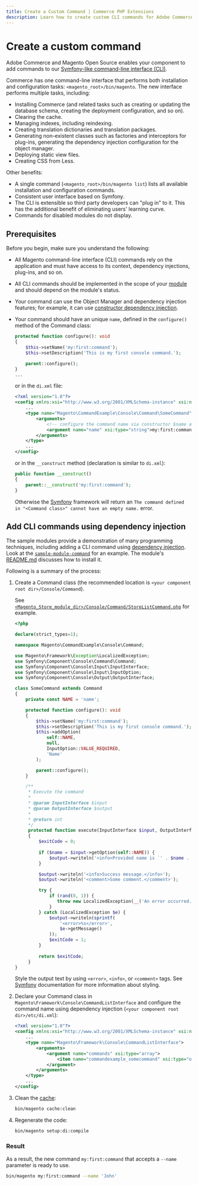 ```yaml
---
title: Create a Custom Command | Commerce PHP Extensions
description: Learn how to create custom CLI commands for Adobe Commerce and Magento Open Source.
---
```


# Create a custom command

Adobe Commerce and Magento Open Source enables your component to add commands to our [Symfony-like command-line interface (CLI)](https://symfony.com/doc/current/components/console.html).

Commerce has one command-line interface that performs both installation and configuration tasks: `<magento_root>/bin/magento`. The new interface performs multiple tasks, including:

-  Installing Commerce (and related tasks such as creating or updating the database schema, creating the deployment configuration, and so on).
-  Clearing the cache.
-  Managing indexes, including reindexing.
-  Creating translation dictionaries and translation packages.
-  Generating non-existent classes such as factories and interceptors for plug-ins, generating the dependency injection configuration for the object manager.
-  Deploying static view files.
-  Creating CSS from Less.

Other benefits:

-  A single command (`<magento_root>/bin/magento list`) lists all available installation and configuration commands.
-  Consistent user interface based on Symfony.
-  The CLI is extensible so third party developers can "plug in" to it. This has the additional benefit of eliminating users' learning curve.
-  Commands for disabled modules do not display.

## Prerequisites

Before you begin, make sure you understand the following:

-  All Magento command-line interface (CLI) commands rely on the application and must have access to its context, dependency injections, plug-ins, and so on.
-  All CLI commands should be implemented in the scope of your [module](https://glossary.magento.com/module) and should depend on the module's status.
-  Your command can use the Object Manager and dependency injection features; for example, it can use [constructor dependency injection](../components/dependency-injection.md#constructor-injection).
-  Your command should have an unique `name`, defined in the `configure()` method of the Command class:

    ```php
    protected function configure(): void
    {
        $this->setName('my:first:command');
        $this->setDescription('This is my first console command.');

        parent::configure();
    }
    ...
    ```

   or in the `di.xml` file:

    ```xml
    <?xml version="1.0"?>
    <config xmlns:xsi="http://www.w3.org/2001/XMLSchema-instance" xsi:noNamespaceSchemaLocation="urn:magento:framework:ObjectManager/etc/config.xsd">
        ...
        <type name="Magento\CommandExample\Console\Command\SomeCommand">
            <arguments>
                <!-- configure the command name via constructor $name argument -->
                <argument name="name" xsi:type="string">my:first:command</argument>
            </arguments>
        </type>
        ...
    </config>
    ```

    or in the `__construct` method (declaration is similar to `di.xml`):

    ```php
    public function __construct()
    {
        parent::__construct('my:first:command');
    }
    ```

   Otherwise the [Symfony](https://github.com/symfony/console/blob/master/Application.php#L470) framework will return an `The command defined in "<Command class>" cannot have an empty name.` error.

## Add CLI commands using dependency injection

The sample modules provide a demonstration of many programming techniques, including adding a CLI command using [dependency injection](https://glossary.magento.com/dependency-injection). Look at the [`sample-module-command`](https://github.com/magento/magento2-samples/tree/master/sample-module-command) for an example. The module's [README.md](https://github.com/magento/magento2-samples/blob/master/sample-module-command/README.md) discusses how to install it.

Following is a summary of the process:

1. Create a Command class (the recommended location is `<your component root dir>/Console/Command`).

   See [`<Magento_Store_module_dir>/Console/Command/StoreListCommand.php`](https://github.com/magento/magento2/blob/2.4/app/code/Magento/Store/Console/Command/StoreListCommand.php) for example.

    ```php
    <?php
   
    declare(strict_types=1);
   
    namespace Magento\CommandExample\Console\Command;

    use Magento\Framework\Exception\LocalizedException;
    use Symfony\Component\Console\Command\Command;
    use Symfony\Component\Console\Input\InputInterface;
    use Symfony\Component\Console\Input\InputOption;
    use Symfony\Component\Console\Output\OutputInterface;

    class SomeCommand extends Command
    {
        private const NAME = 'name';

        protected function configure(): void
        {
            $this->setName('my:first:command');
            $this->setDescription('This is my first console command.');
            $this->addOption(
                self::NAME,
                null,
                InputOption::VALUE_REQUIRED,
                'Name'
            );

            parent::configure();
        }

        /**
         * Execute the command
         *
         * @param InputInterface $input
         * @param OutputInterface $output
         *
         * @return int
         */
         protected function execute(InputInterface $input, OutputInterface $output): int
         {
             $exitCode = 0;
             
             if ($name = $input->getOption(self::NAME)) {
                 $output->writeln('<info>Provided name is `' . $name . '`</info>');
             }

             $output->writeln('<info>Success message.</info>');
             $output->writeln('<comment>Some comment.</comment>');

             try {
                 if (rand(0, 1)) {
                    throw new LocalizedException(__('An error occurred.'));
                 }
             } catch (LocalizedException $e) {
                 $output->writeln(sprintf(
                     '<error>%s</error>',
                     $e->getMessage()
                 ));
                 $exitCode = 1;
             }
             
             return $exitCode;
         }
    }
    ```

    Style the output text by using `<error>`, `<info>`, or `<comment>` tags. See [Symfony](https://symfony.com/doc/current/console/coloring.html) documentation for more information about styling.

1. Declare your Command class in `Magento\Framework\Console\CommandListInterface` and configure the command name using dependency injection (`<your component root dir>/etc/di.xml`):

    ```xml
    <?xml version="1.0"?>
    <config xmlns:xsi="http://www.w3.org/2001/XMLSchema-instance" xsi:noNamespaceSchemaLocation="urn:magento:framework:ObjectManager/etc/config.xsd">
        ...
        <type name="Magento\Framework\Console\CommandListInterface">
            <arguments>
                <argument name="commands" xsi:type="array">
                    <item name="commandexample_somecommand" xsi:type="object">Magento\CommandExample\Console\Command\SomeCommand</item>
                </argument>
            </arguments>
        </type>
        ...
    </config>
    ```

1. Clean the [cache](https://glossary.magento.com/cache):

    ```bash
    bin/magento cache:clean
    ```

1. Regenerate the code:

    ```bash
    bin/magento setup:di:compile
    ```

### Result

As a result, the new command `my:first:command` that accepts a `--name` parameter is ready to use.

```bash
bin/magento my:first:command --name 'John'
```
